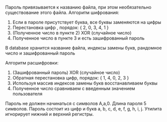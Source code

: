 Пароль привязывается к названию файла, при этом необязательно существование этого файла.
Алгоритм шифрования: 
1. Если в пароле присутствует буква, все буквы заменяются на цифры
2. Перестановка цифр , порядок: { 2, 0, 3, 4, 1 }
3. (Полученное число в пункте 2) XOR (случайное число)
4. Полученное число в пункте 3 и есть зашифрованный пароль

В database хранится название файла, индексы замены букв, рандомное число и зашифрованный пароль

Алгоритм расшифровки: 
1. (Зашифрованный пароль) XOR (случайное число)
2. Обратная перестановка цифр, порядок: { 1, 4, 0, 2, 3 }
3. Используя массив индексов замены букв восстанавливаем буквы
4. Полученное число сравниваем с введенным значением пользователя

Пароль не должен начинаться с символов A,a,0. Длина пароля 5 символов. Пароль состоит из цифр и букв a, b, c, d, e, f, g, h, i, j.
Утилита игнорирует нижний и верхний регистры.